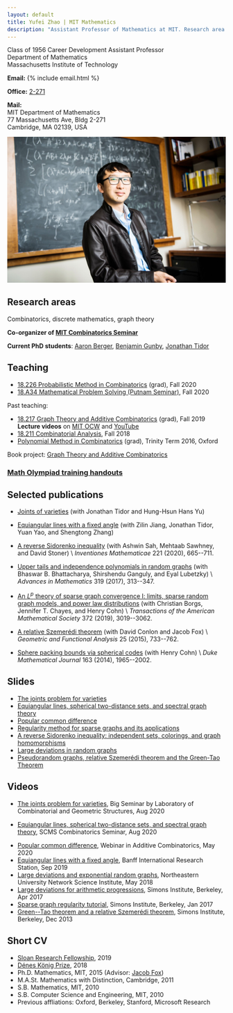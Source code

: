 ```yaml
---
layout: default
title: Yufei Zhao | MIT Mathematics
description: "Assistant Professor of Mathematics at MIT. Research area: combinatorics"
---
```


<div class="row">
<div class="col-md-6">
<p>Class of 1956 Career Development Assistant Professor<br>
Department of Mathematics<br>
Massachusetts Institute of Technology</p>

<p><strong>Email:</strong>
{% include email.html %}</p>

<p><strong>Office:</strong> <a href="http://whereis.mit.edu/?go=2" target="_blank">2-271</a></p>

<p><strong>Mail:</strong><br>
MIT Department of Mathematics<br>
77 Massachusetts Ave, Bldg 2-271<br>
Cambridge, MA 02139, USA</p>

</div>
<div class="col-md-6">
<img src="photo.jpg" alt="Yufei Zhao" title="Yufei Zhao; photo credit: Joseph Lee" max-width="450px">
</div>
</div>

## Research areas

Combinatorics, discrete mathematics, graph theory

**Co-organizer of [MIT Combinatorics Seminar](http://math.mit.edu/seminars/combin/)**

**Current PhD students**:
[Aaron Berger](https://web.mit.edu/bergera/www/),
[Benjamin Gunby](https://sites.google.com/view/benjamingunby/home),
[Jonathan Tidor](https://math.mit.edu/directory/profile.php?pid=2037)

## Teaching

* [18.226 Probabilistic Method in Combinatorics](pm/) (grad), Fall 2020
* [18.A34 Mathematical Problem Solving (Putnam Seminar)](a34/), Fall 2020

Past teaching:

* [18.217 Graph Theory and Additive Combinatorics](gtac/) (grad), Fall 2019  
  **Lecture videos** on [MIT OCW](https://ocw.mit.edu/courses/mathematics/18-217-graph-theory-and-additive-combinatorics-fall-2019/video-lectures/) and [YouTube](https://www.youtube.com/playlist?list=PLUl4u3cNGP62qauV_CpT1zKaGG_Vj5igX)
* [18.211 Combinatorial Analysis](211/), Fall 2018
* [Polynomial Method in Combinatorics](pm16/) (grad), Trinity Term 2016, Oxford

Book project: [Graph Theory and Additive Combinatorics](gtacbook/)

### [Math Olympiad training handouts](olympiad)

## Selected publications

* [Joints of varieties](https://arxiv.org/abs/2008.01610) (with Jonathan Tidor and Hung-Hsun Hans Yu)

* [Equiangular lines with a fixed angle](https://arxiv.org/abs/1907.12466) (with Zilin Jiang, Jonathan Tidor, Yuan Yao, and Shengtong Zhang)

* [A reverse Sidorenko inequality](https://arxiv.org/abs/1809.09462) (with Ashwin Sah, Mehtaab Sawhney, and David Stoner) \\
  _Inventiones Mathematicae_ 221 (2020), 665--711.

* [Upper tails and independence polynomials in random graphs](http://arxiv.org/abs/1507.04074)
  (with Bhaswar B. Bhattacharya, Shirshendu Ganguly, and Eyal Lubetzky) \\
  _Advances in Mathematics_ 319 (2017), 313--347.

* [An $L^p$ theory of sparse graph convergence I: limits, sparse random graph models, and power law distributions](http://arxiv.org/abs/1401.2906)
  (with Christian Borgs, Jennifer T. Chayes, and Henry Cohn) \\
  _Transactions of the American Mathematical Society_ 372 (2019), 3019--3062.

* [A relative Szemerédi theorem](http://arxiv.org/abs/1305.5440)
  (with David Conlon and Jacob Fox) \\
  _Geometric and Functional Analysis_ 25 (2015), 733--762.

* [Sphere packing bounds via spherical codes](http://arxiv.org/abs/1212.5966)
  (with Henry Cohn) \\
  _Duke Mathematical Journal_ 163 (2014), 1965--2002.



## Slides

* [The joints problem for varieties](/research/slides/joints_varieties.pdf)
* [Equiangular lines, spherical two-distance sets, and spectral graph theory](research/slides/equiangular.pdf)
* [Popular common difference](research/slides/popular_difference.pdf)
* [Regularity method for sparse graphs and its applications](research/slides/sparse-reg-c4.pdf)
* [A reverse Sidorenko inequality: independent sets, colorings, and graph homomorphisms](research/slides/reverse_sidorenko_slides.pdf)
* [Large deviations in random graphs](research/slides/large_deviations_random_graphs.pdf)
* [Pseudorandom graphs, relative Szemerédi theorem and the Green-Tao Theorem](research/slides/green-tao-relative-szemeredi.pdf)


## Videos

* <a href="javascript:void(0);" target="_self" onclick="$('#joints-talk-aug2020').toggle('fast');">
  The joints problem for varieties</a>, Big Seminar by Laboratory of Combinatorial and Geometric Structures, Aug 2020
  <div id="joints-talk-aug2020" style="display:none" class="videoWrapper">
  <iframe width="560" height="315" src="//www.youtube.com/embed/dsnU8iPL-WI" allowfullscreen></iframe>
  </div>

* [Equiangular lines, spherical two-distance sets, and spectral graph theory](https://www.bilibili.com/video/BV1UA411Y7ME/), SCMS Combinatorics Seminar, Aug 2020

* <a href="javascript:void(0);" target="_self" onclick="$('#popular-common-may2020').toggle('fast');">
  Popular common difference</a>, Webinar in Additive Combinatorics, May 2020
  <div id="popular-common-may2020" style="display:none" class="videoWrapper">
  <iframe width="560" height="315" src="//www.youtube.com/embed/TCGZgTUjE3s" allowfullscreen></iframe>
  </div>

* <a href="javascript:void(0);" target="_self" onclick="$('#birs-talk-sep2019').toggle('fast');">
  Equiangular lines with a fixed angle</a>, Banff International Research Station, Sep 2019
  <div id="birs-talk-sep2019" style="display:none" class="videoWrapper">
  <iframe src="http://www.birs.ca/events/2019/5-day-workshops/19w5009/videos/embed/201909021422-Zhao.mp4" width="832" height="480" frameborder="0"  scrolling="auto" itemprop="video"></iframe>
  </div>

* <a href="javascript:void(0);" target="_self" onclick="$('#neu-talk-may2018').toggle('fast');">
  Large deviations and exponential random graphs</a>, Northeastern University Network Science Institute, May 2018
  <div id="neu-talk-may2018" style="display:none" class="videoWrapper">
  <iframe width="560" height="315" src="//www.youtube.com/embed/dwUz8c7siDU" allowfullscreen></iframe>
  </div>

* <a href="javascript:void(0);" target="_self" onclick="$('#simons-talk-apr2017').toggle('fast');">
  Large deviations for arithmetic progressions</a>, Simons Institute, Berkeley, Apr 2017
  <div id="simons-talk-apr2017" style="display:none" class="videoWrapper">
  <iframe width="560" height="315" src="//www.youtube.com/embed/G9AJHUAz33o" allowfullscreen></iframe>
  </div>

* <a href="javascript:void(0);" target="_self" onclick="$('#simons-talk-jan2017').toggle('fast');">
  Sparse graph regularity tutorial</a>, Simons Institute, Berkeley, Jan 2017
  <div id="simons-talk-jan2017" style="display:none" class="videoWrapper">
  <iframe width="560" height="315" src="//www.youtube.com/embed/ZXLtAj4eL0c" allowfullscreen></iframe>
  </div>

* <a href="javascript:void(0);" target="_self" onclick="$('#simons-talk-dec2013').toggle('fast');">
  Green--Tao theorem and a relative Szemerédi theorem</a>, Simons Institute, Berkeley, Dec 2013
  <div id="simons-talk-dec2013" style="display:none" class="videoWrapper">
  <iframe width="560" height="315" src="//www.youtube.com/embed/vsFFjhYLVrM" allowfullscreen></iframe>
  </div>


## Short CV

* [Sloan Research Fellowship](http://news.mit.edu/2019/four-from-mit-named-sloan-research-fellows-0221), 2019
* [Dénes König Prize](https://www.siam.org/prizes/sponsored/konig.php), 2018
* Ph.D. Mathematics, MIT, 2015 (Advisor: [Jacob Fox](http://stanford.edu/~jacobfox/))
* M.A.St. Mathematics with Distinction, Cambridge, 2011
* S.B. Mathematics, MIT, 2010
* S.B. Computer Science and Engineering, MIT, 2010
* Previous affliations: Oxford, Berkeley, Stanford, Microsoft Research
